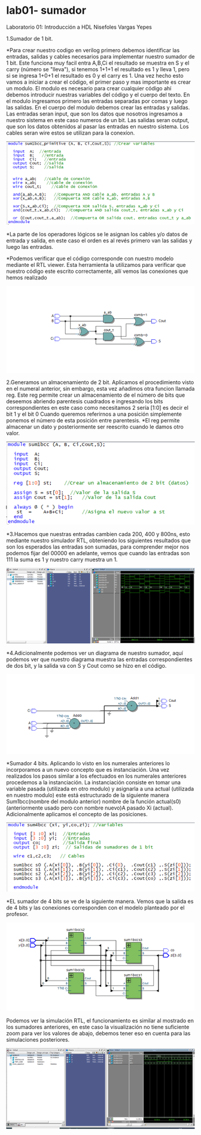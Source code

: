 # lab01- sumador 
Laboratorio 01: Introducción a HDL
Nisefoles Vargas Yepes

1.Sumador de 1 bit.

*Para crear nuestro codigo en verilog primero debemos identificar las entradas, salidas y cables necesarios para implementar nuestro sumador de 1 bit. Este funciona muy facil entra A,B,Ci el resultado se muestra en S y el carry (número se "lleva"), si tenemos 1+1+1 el resultado es 1 y lleva 1, pero si se ingresa 1+0+1 el resultado es 0 y el carry es 1. 
Una vez hecho esto vamos a iniciar a crear el código, el primer paso y mas importante es crear un modulo.
El modulo es necesario para crear cualquier código ahí debemos introducir nuestras variables del código y el cuerpo del texto.
En el modulo ingresamos primero las entradas separadas por comas y luego las salidas.
En el cuerpo del modulo debemos crear las entradas y salidas.
Las entradas seran input, que son los datos que nosotros ingresamos a nuestro sistema en este caso numeros de un bit.
Las salidas seran output, que son los datos obtenidos al pasar las entradas en nuestro sistema.
Los cables seran wire estos se utilizan para la conexíon. 

![conex](https://github.com/unal-edigital1-lab/lab00-NisefolesVargas/blob/master/sum1bcc_primitive.PNG)

*La parte de los operadores lógicos se le asignan los cables y/o datos de entrada y salida, en este caso el orden es al revés primero van las salidas y luego las entradas.

*Podemos verificar que el código corresponde con nuestro modelo mediante el RTL viewer. Esta herramienta la utilizamos para verificar que nuestro código este escrito correctamente, allí vemos las conexiones que hemos realizado

![conex](https://github.com/unal-edigital1-lab/lab00-NisefolesVargas/blob/master/Sumador%20primitive.PNG)

2.Generamos un almacenamiento de 2 bit.
Aplicamos el procedimiento visto en el numeral anterior, sin embargo, esta vez añadimos otra funcion llamada reg.
Este reg permite crear un almacenamiento de el número de bits que deseemos abriendo parentesis cuadrados e ingresando los bits correspondientes en este caso como necesitamos 2 sería [1:0] es decir el bit 1 y el bit 0
Cuando queremos referirnos a una posición simplemente ponemos el número de esta posición entre parentesis.
*El reg permite almacenar un dato y posteriormente ser reescrito cuando le damos otro valor.

![conex](https://github.com/unal-edigital1-lab/lab00-NisefolesVargas/blob/master/sum1bcc.PNG) 

*3.Hacemos que nuestras entradas cambien cada 200, 400 y 800ns, esto mediante nuestro simulador RTL, obteniendo los siguientes resultados que son los esperados las entradas son sumadas, para comprender mejor nos podemos fijar del 00000 en adelante, vemos que cuando las entradas son 111 la suma es 1 y nuestro carry muestra un 1.

![conex](https://github.com/unal-edigital1-lab/lab00-NisefolesVargas/blob/master/Sumador%201%20bit%20800ns.PNG)

*4.Adicionalmente podemos ver un diagrama de nuestro sumador, aquí podemos ver que nuestro diagrama muestra las entradas correspondientes de dos bit, y la salida va con S y Cout como se hizo en el código.

![conex](https://github.com/unal-edigital1-lab/lab00-NisefolesVargas/blob/master/sumador%201%20bit%20diagrama.PNG)


*Sumador 4 bits.
Aplicando lo visto en los numerales anteriores lo incorporamos a un nuevo concepto que es instanciación.
Una vez realizados los pasos similar a los efectuados en los numerales anteriores procedemos a la instanciación.
La instanciación consiste en tomar una variable pasada (utilizada en otro modulo) y asignarla a una actual (utilizada en nuestro modulo) este está estructurado de la siguiente manera Sum1bcc(nombre del modulo anterior) nombre de la función actual(s0) (anteriormente usado pero con nombre nuevo)A pasado Xi (actual). Adicionalmente aplicamos el concepto de las posiciones.

![conex](https://github.com/unal-edigital1-lab/lab00-NisefolesVargas/blob/master/sum4bcc.PNG)

*EL sumador de 4 bits se ve de la siguiente manera. Vemos que la salida es de 4 bits y las conexiones corresponden con el modelo planteado por el profesor.

![conex](https://github.com/unal-edigital1-lab/lab00-NisefolesVargas/blob/master/Sumador%204%20bits%20diagrama.PNG)

Podemos ver la simulación RTL, el funcionamiento es similar al mostrado en los sumadores anteriores, en este caso la visualización no tiene suficiente zoom para ver los valores de abajo, debemos tener eso en cuenta para las simulaciones posteriores. 

![conex](https://github.com/unal-edigital1-lab/lab00-NisefolesVargas/blob/master/wave%20testbench.PNG)



